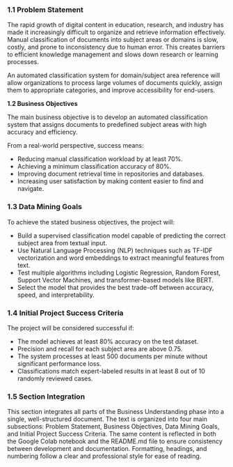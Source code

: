 ### 1.1 Problem Statement

The rapid growth of digital content in education, research, and industry has made it increasingly difficult to organize and retrieve information effectively. Manual classification of documents into subject areas or domains is slow, costly, and prone to inconsistency due to human error. This creates barriers to efficient knowledge management and slows down research or learning processes. 

An automated classification system for domain/subject area reference will allow organizations to process large volumes of documents quickly, assign them to appropriate categories, and improve accessibility for end-users.

**1.2 Business Objectives**

The main business objective is to develop an automated classification system that assigns documents to predefined subject areas with high accuracy and efficiency. 

From a real-world perspective, success means:
- Reducing manual classification workload by at least 70%.
- Achieving a minimum classification accuracy of 80%.
- Improving document retrieval time in repositories and databases.
- Increasing user satisfaction by making content easier to find and navigate.

 ### 1.3 Data Mining Goals

To achieve the stated business objectives, the project will:
- Build a supervised classification model capable of predicting the correct subject area from textual input.
- Use Natural Language Processing (NLP) techniques such as TF-IDF vectorization and word embeddings to extract meaningful features from text.
- Test multiple algorithms including Logistic Regression, Random Forest, Support Vector Machines, and transformer-based models like BERT.
- Select the model that provides the best trade-off between accuracy, speed, and interpretability.

### 1.4 Initial Project Success Criteria

The project will be considered successful if:
- The model achieves at least 80% accuracy on the test dataset.
- Precision and recall for each subject area are above 0.75.
- The system processes at least 500 documents per minute without significant performance loss.
- Classifications match expert-labeled results in at least 8 out of 10 randomly reviewed cases.
  
### 1.5 Section Integration

This section integrates all parts of the Business Understanding phase into a single, well-structured document. The text is organized into four main subsections: Problem Statement, Business Objectives, Data Mining Goals, and Initial Project Success Criteria. The same content is reflected in both the Google Colab notebook and the README.md file to ensure consistency between development and documentation. Formatting, headings, and numbering follow a clear and professional style for ease of reading.
